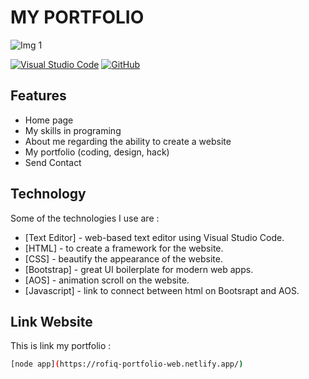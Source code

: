 # MY PORTFOLIO

![Img 1](portfolioWeb.gif)


[![Visual Studio Code](https://img.shields.io/badge/--007ACC?logo=visual%20studio%20code&logoColor=ffffff)](https://code.visualstudio.com/) [![GitHub](https://badgen.net/badge/icon/github?icon=github&label)](https://github.com) 

## Features

- Home page
- My skills in programing
- About me regarding the ability to create a website
- My portfolio (coding, design, hack)
- Send Contact

## Technology

Some of the technologies I use are :

- [Text Editor] - web-based text editor using Visual Studio Code.
- [HTML] - to create a framework for the website.
- [CSS] - beautify the appearance of the website.
- [Bootstrap] - great UI boilerplate for modern web apps.
- [AOS] - animation scroll on the website.
- [Javascript] - link to connect between html on Bootsrapt and AOS.

## Link Website

This is link my portfolio :

```sh
[node app](https://rofiq-portfolio-web.netlify.app/)
```

